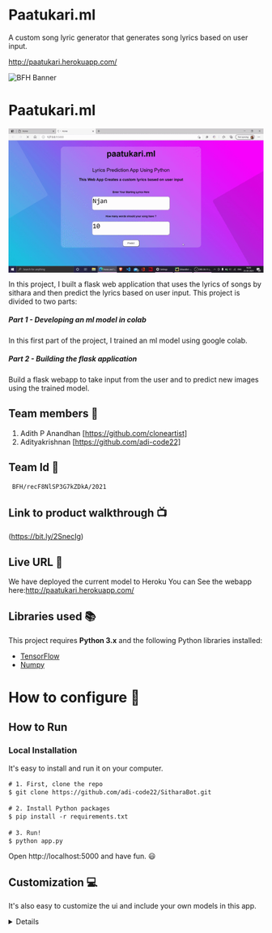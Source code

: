 
# Paatukari.ml
A custom song lyric generator that generates song lyrics based on user input.

http://paatukari.herokuapp.com/

![BFH Banner](https://trello-attachments.s3.amazonaws.com/542e9c6316504d5797afbfb9/542e9c6316504d5797afbfc1/39dee8d993841943b5723510ce663233/Frame_19.png)
# Paatukari.ml

<img align="center" src="https://github.com/adi-code22/SitharaBot/blob/main/ezgif.com-gif-maker.gif?raw=true" />

In this project, I built a flask web application that uses the lyrics of songs by sithara and then predict the lyrics based on user input.
This project is divided to two parts:

##### Part 1 - Developing an ml model in colab

In this first part of the project, I trained an ml model using google colab.
##### Part 2 - Building the flask application

Build a flask webapp to take input from the user and to predict new images using the trained model.

## Team members :raising_hand:
1. Adith P Anandhan [https://github.com/cloneartist]
2. Adityakrishnan  [https://github.com/adi-code22]

## Team Id :key:

     BFH/recF8NlSP3G7kZDkA/2021

## Link to product walkthrough :tv:
<!-- ![Watch the video](https://bit.ly/2SnecIg) -->
(https://bit.ly/2SnecIg)

## Live URL :satellite:
We have deployed the current model to Heroku
You can See the webapp here:http://paatukari.herokuapp.com/
## Libraries used :books:
This project requires  **Python 3.x**  and the following Python libraries installed:
-   [TensorFlow](https://www.tensorflow.org/)
-   [Numpy](https://www.numpy.org/)
# How to configure :wrench:
## How to Run


### Local Installation

It's easy to install and run it on your computer.

```shell
# 1. First, clone the repo
$ git clone https://github.com/adi-code22/SitharaBot.git

# 2. Install Python packages
$ pip install -r requirements.txt

# 3. Run!
$ python app.py
```

Open http://localhost:5000 and have fun. :smiley:

## Customization :computer:

It's also easy to customize the ui and include your own models in this app.

<details>
 <summary>Details</summary>

### Use your own model

Place your trained `.h5` file saved by `model.save()`.

### UI Modification

Modify files in `templates` and `static` directory.

`index.html`and `style.css`  for the UI of webapp

</details>

